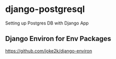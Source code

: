 # django-postgresql
Setting up Postgres DB with Django App

## Django Environ for Env Packages
https://github.com/joke2k/django-environ
